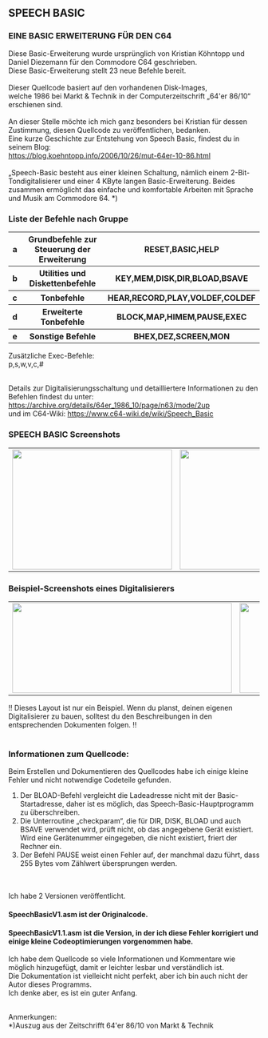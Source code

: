 <body>

## SPEECH BASIC

### EINE BASIC ERWEITERUNG FÜR DEN C64

Diese Basic-Erweiterung wurde ursprünglich von Kristian Köhntopp und Daniel Diezemann für den Commodore C64 geschrieben.<br />
Diese Basic-Erweiterung stellt 23 neue Befehle bereit.<br />
<br />
Dieser Quellcode basiert auf den vorhandenen Disk-Images,<br />
welche 1986 bei Markt & Technik in der Computerzeitschrift „64'er 86/10“ erschienen sind.
<br />
<br />
An dieser Stelle möchte ich mich ganz besonders bei Kristian für dessen Zustimmung, diesen Quellcode zu veröffentlichen, bedanken.<br />
Eine kurze Geschichte zur Entstehung von Speech Basic, findest du in seinem Blog:<br />
https://blog.koehntopp.info/2006/10/26/mut-64er-10-86.html
<br />
<br />
„Speech-Basic besteht aus einer kleinen Schaltung, nämlich einem 2-Bit-Tondigitalisierer und einer 4 KByte langen Basic-Erweiterung. Beides zusammen ermöglicht das einfache und komfortable Arbeiten mit Sprache und Musik am Commodore 64. *)<br />


### Liste der Befehle nach Gruppe

<div align="left">
<table border="0" cellpadding="6" width="600">
 <tr>
  <th>a</th>
  <th>Grundbefehle zur Steuerung der Erweiterung</th>
  <th>RESET,BASIC,HELP</th>
 </tr><tr>
 <tr>
  <th>b</th>
  <th>Utilities und Diskettenbefehle</th>
  <th>KEY,MEM,DISK,DIR,BLOAD,BSAVE</th>
 </tr><tr>
  <tr>
  <th>c</th>
  <th>Tonbefehle</th>
  <th>HEAR,RECORD,PLAY,VOLDEF,COLDEF</th>
 </tr><tr>
  <tr>
  <th>d</th>
  <th>Erweiterte Tonbefehle</th>
  <th>BLOCK,MAP,HIMEM,PAUSE,EXEC</th>
 </tr><tr>
  <tr>
  <th>e</th>
  <th>Sonstige Befehle</th>
  <th>BHEX,DEZ,SCREEN,MON</th>
 </tr><tr>
</table>
</div>


Zusätzliche Exec-Befehle:<br />
p,s,w,v,c,#
<br />
<br />

Details zur Digitalisierungsschaltung und detailliertere Informationen zu den Befehlen findest du unter: https://archive.org/details/64er_1986_10/page/n63/mode/2up <br />
und im C64-Wiki: https://www.c64-wiki.de/wiki/Speech_Basic <br />


### SPEECH BASIC Screenshots<br />
<div align="left">
<table border="0" cellpadding="6" width="600">
 <tr>
  <td align="center"><img src="https://github.com/LeshanDaFo/C64-Speech-Basic/assets/97148663/e5a720d4-59c6-47f7-a286-d7bd7b8e06c7" width="320" height="240"></td>
  <td align="center"><img src="https://github.com/LeshanDaFo/C64-Speech-Basic/assets/97148663/e5bc1f5f-b2b6-4cd0-ac3a-545b3b69063f" width="320" height="240"></td>
 </tr>
</table>
</div>

### Beispiel-Screenshots eines Digitalisierers<br />
<div align="left">
<table border="0" cellpadding="6">
 <tr>
  <td align="center"><img src="https://github.com/LeshanDaFo/C64-Speech-Basic/assets/97148663/67fb171c-8fec-40c8-8c68-34f8ae4ab02e" width="440" height="180"></td>
  <td align="center"><img src="https://github.com/LeshanDaFo/C64-Speech-Basic/assets/97148663/1ce12357-e1bb-4ff1-b7b6-869174333874" width="200" height="180"></td>
 </tr>
</table>
</div>
!! Dieses Layout ist nur ein Beispiel. Wenn du planst, deinen eigenen Digitalisierer zu bauen, solltest du den Beschreibungen in den entsprechenden Dokumenten folgen. !!
<br />
<br />

### Informationen zum Quellcode:

Beim Erstellen und Dokumentieren des Quellcodes habe ich einige kleine Fehler und nicht notwendige Codeteile gefunden.<br />

1. Der BLOAD-Befehl vergleicht die Ladeadresse nicht mit der Basic-Startadresse, daher ist es möglich, das Speech-Basic-Hauptprogramm zu überschreiben.<br />
2. Die Unterroutine „checkparam“, die für DIR, DISK, BLOAD und auch BSAVE verwendet wird, prüft nicht, ob das angegebene Gerät existiert. Wird eine Gerätenummer eingegeben, die nicht existiert, friert der Rechner ein.<br />
3. Der Befehl PAUSE weist einen Fehler auf, der manchmal dazu führt, dass 255 Bytes vom Zählwert übersprungen werden.
<br />
<br />
Ich habe 2 Versionen veröffentlicht.

#### SpeechBasicV1.asm ist der Originalcode.
#### SpeechBasicV1.1.asm ist die Version, in der ich diese Fehler korrigiert und einige kleine Codeoptimierungen vorgenommen habe.<br />

Ich habe dem Quellcode so viele Informationen und Kommentare wie möglich hinzugefügt, damit er leichter lesbar und verständlich ist.<br />
Die Dokumentation ist vielleicht nicht perfekt, aber ich bin auch nicht der Autor dieses Programms.<br />
Ich denke aber, es ist ein guter Anfang.<br />

<br />
Anmerkungen:
<br />
*)Auszug aus der Zeitschrifft 64'er 86/10 von Markt & Technik
</body>




